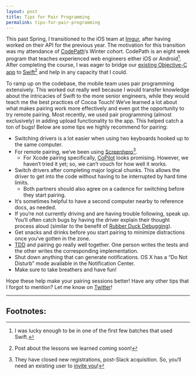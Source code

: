 ```yaml
---
layout: post
title: Tips for Pair Programming
permalink: tips-for-pair-programming
---
```


This past Spring, I transitioned to the iOS team at [Imgur](http://imgur.com), after having worked on their API for the previous year. The motivation for this transition was my attendance of [CodePath](https://codepath.com)‘s Winter cohort. CodePath is an eight week program that teaches experienced web engineers either iOS or Android[^1]. After completing the course, I was eager to bridge our [existing Objective-C app](https://itunes.apple.com/us/app/imgur/id639881495?mt=8) to [Swift](https://developer.apple.com/swift/)[^2] and help in any capacity that I could.

To ramp up on the codebase, the mobile team uses pair programming extensively. This worked out really well because I would transfer knowledge about the intricacies of Swift to the more senior engineers, while they would teach me the best practices of Cocoa Touch! We‘ve learned a lot about what makes pairing work more effectively and even got the opportunity to try remote pairing. Most recently, we used pair programming (almost exclusively) in adding upload functionality to the app. This helped catch a ton of bugs! Below are some tips we highly recommend for pairing:

- Switching drivers is a lot easier when using two keyboards hooked up to the same computer.
- For remote pairing, we‘ve been using [Screenhero](https://screenhero.com)[^3].
  - For Xcode pairing specifically, [CoPilot](http://feinstruktur.com/copilot/) looks promising. However, we haven‘t tried it yet; so, we can‘t vouch for how well it works.
- Switch drivers after completing major logical chunks. This allows the driver to get into the code without having to be interrupted by hard time limits.
  - Both partners should also agree on a cadence for switching before they start pairing.
- It‘s sometimes helpful to have a second computer nearby to reference docs, as needed.
- If you‘re not currently driving and are having trouble following, speak up. You‘ll often catch bugs by having the driver explain their thought process aloud (similar to the benefit of [Rubber Duck Debugging](http://en.wikipedia.org/wiki/Rubber_duck_debugging)).
- Get snacks and drinks before you start pairing to minimize distractions once you‘ve gotten in the zone.
- [TDD](https://en.wikipedia.org/wiki/Test-driven_development) and pairing go really well together. One person writes the tests and the other writes the corresponding implementation.
- Shut down anything that can generate notifications. OS X has a “Do Not Disturb” mode available in the Notification Center.
- Make sure to take breathers and have fun!

Hope these help make your pairing sessions better! Have any other tips that I forgot to mention? Let me know on [Twitter](https://twitter.com/jasdev)!

---

## Footnotes:

[^1]: I was lucky enough to be in one of the first few batches that used Swift.

[^2]: Post about the lessons we learned coming soon!

[^3]: They have closed new registrations, post-Slack acquisition. So, you‘ll need an existing user to [invite you](http://blog.screenhero.com/post/110852538851/already-a-screenhero-user-heres-how-to-invite)!
